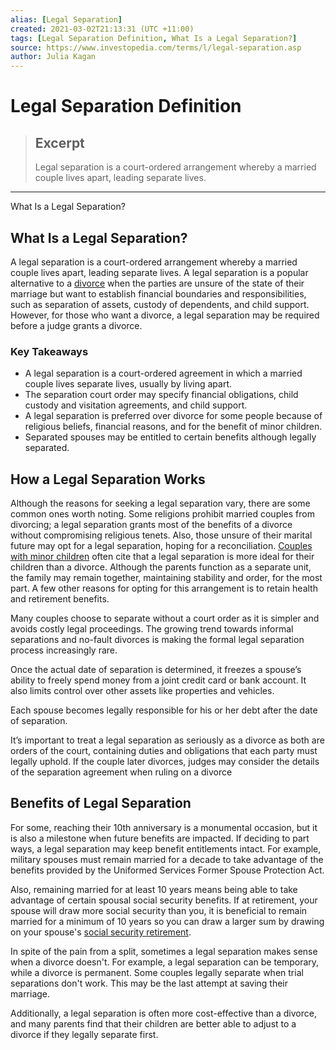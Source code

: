 ```yaml
---
alias: [Legal Separation]
created: 2021-03-02T21:13:31 (UTC +11:00)
tags: [Legal Separation Definition, What Is a Legal Separation?]
source: https://www.investopedia.com/terms/l/legal-separation.asp
author: Julia Kagan
---
```


# Legal Separation Definition

> ## Excerpt
> Legal separation is a court-ordered arrangement whereby a married couple lives apart, leading separate lives.

---

What Is a Legal Separation?
## What Is a Legal Separation?

A legal separation is a court-ordered arrangement whereby a married couple lives apart, leading separate lives. A legal separation is a popular alternative to a [divorce](https://www.investopedia.com/articles/pf/07/split_finances.asp) when the parties are unsure of the state of their marriage but want to establish financial boundaries and responsibilities, such as separation of assets, custody of dependents, and child support. However, for those who want a divorce, a legal separation may be required before a judge grants a divorce.

### Key Takeaways

-   A legal separation is a court-ordered agreement in which a married couple lives separate lives, usually by living apart.
-   The separation court order may specify financial obligations, child custody and visitation agreements, and child support.
-   A legal separation is preferred over divorce for some people because of religious beliefs, financial reasons, and for the benefit of minor children.
-   Separated spouses may be entitled to certain benefits although legally separated.

## How a Legal Separation Works

Although the reasons for seeking a legal separation vary, there are some common ones worth noting. Some religions prohibit married couples from divorcing; a legal separation grants most of the benefits of a divorce without compromising religious tenets. Also, those unsure of their marital future may opt for a legal separation, hoping for a reconciliation. [Couples with minor children](https://www.investopedia.com/articles/personal-finance/112515/how-life-insurance-works-divorce.asp) often cite that a legal separation is more ideal for their children than a divorce. Although the parents function as a separate unit, the family may remain together, maintaining stability and order, for the most part. A few other reasons for opting for this arrangement is to retain health and retirement benefits.

Many couples choose to separate without a court order as it is simpler and avoids costly legal proceedings. The growing trend towards informal separations and no-fault divorces is making the formal legal separation process increasingly rare.

Once the actual date of separation is determined, it freezes a spouse’s ability to freely spend money from a joint credit card or bank account. It also limits control over other assets like properties and vehicles.

Each spouse becomes legally responsible for his or her debt after the date of separation.

It’s important to treat a legal separation as seriously as a divorce as both are orders of the court, containing duties and obligations that each party must legally uphold. If the couple later divorces, judges may consider the details of the separation agreement when ruling on a divorce

## Benefits of Legal Separation

For some, reaching their 10th anniversary is a monumental occasion, but it is also a milestone when future benefits are impacted. If deciding to part ways, a legal separation may keep benefit entitlements intact. For example, military spouses must remain married for a decade to take advantage of the benefits provided by the Uniformed Services Former Spouse Protection Act.

Also, remaining married for at least 10 years means being able to take advantage of certain spousal social security benefits. If at retirement, your spouse will draw more social security than you, it is beneficial to remain married for a minimum of 10 years so you can draw a larger sum by drawing on your spouse's [social security retirement](https://www.investopedia.com/terms/s/social-security-benefits.asp).

In spite of the pain from a split, sometimes a legal separation makes sense when a divorce doesn't. For example, a legal separation can be temporary, while a divorce is permanent. Some couples legally separate when trial separations don't work. This may be the last attempt at saving their marriage.

Additionally, a legal separation is often more cost-effective than a divorce, and many parents find that their children are better able to adjust to a divorce if they legally separate first.

